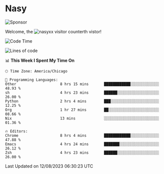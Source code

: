 # Nasy

<!--
<p align="center">
<img height="200" src="https://github-readme-stats.vercel.app/api?username=nasyxx&count_private=true&show_icons=true&theme=dracula&include_all_commits=true"/>
<img height="200" src="https://github-readme-stats.vercel.app/api/top-langs/?username=nasyxx&theme=dracula&hide=html,jupyter+notebook&count_private=true&show_icons=true"/>
</p>

  
----------------
-->

![Sponsor](https://img.shields.io/static/v1.svg?label=Sponsor&message=%E2%9D%A4&logo=GitHub&style=flat&color=pink)
 
Welcome, the ![nasyxx visitor counter](https://count.getloli.com/get/@nasyxx?theme=rule34)th vistor!
 
<!--START_SECTION:waka-->
![Code Time](http://img.shields.io/badge/Code%20Time-3%2C637%20hrs%2033%20mins-blue)

![Lines of code](https://img.shields.io/badge/From%20Hello%20World%20I%27ve%20Written-6.3%20million%20lines%20of%20code-blue)

📊 **This Week I Spent My Time On** 

```text
🕑︎ Time Zone: America/Chicago

💬 Programming Languages: 
Other                    8 hrs 15 mins       ████████████░░░░░░░░░░░░░   48.93 % 
sh                       4 hrs 23 mins       ██████░░░░░░░░░░░░░░░░░░░   26.00 % 
Python                   2 hrs 4 mins        ███░░░░░░░░░░░░░░░░░░░░░░   12.25 % 
Org                      1 hr 27 mins        ██░░░░░░░░░░░░░░░░░░░░░░░   08.66 % 
Nix                      13 mins             ░░░░░░░░░░░░░░░░░░░░░░░░░   01.36 % 

🔥 Editors: 
Chrome                   8 hrs 4 mins        ████████████░░░░░░░░░░░░░   47.88 % 
Emacs                    4 hrs 24 mins       ███████░░░░░░░░░░░░░░░░░░   26.12 % 
Zsh                      4 hrs 23 mins       ██████░░░░░░░░░░░░░░░░░░░   26.00 % 
```


 Last Updated on 12/08/2023 06:30:23 UTC
<!--END_SECTION:waka-->

<!-- ![visitors](https://visitor-badge.laobi.icu/badge?page_id=nasyxx.nasyxx) -->
